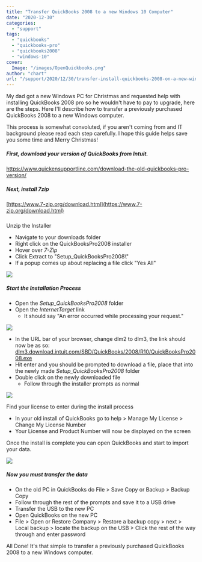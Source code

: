 ```yaml
---
title: "Transfer QuickBooks 2008 to a new Windows 10 Computer"
date: "2020-12-30"
categories: 
  - "support"
tags: 
  - "quickbooks"
  - "quickbooks-pro"
  - "quickbooks2008"
  - "windows-10"
cover:
  Image: "/images/OpenQuickbooks.png"
author: "chart"
url: "/support/2020/12/30/transfer-install-quickbooks-2008-on-a-new-windows-10-machine/"
---
```


My dad got a new Windows PC for Christmas and requested help with installing QuickBooks 2008 pro so he wouldn't have to pay to upgrade, here are the steps. Here I'll describe how to transfer a previously purchased QuickBooks 2008 to a new Windows computer.

This process is somewhat convoluted, if you aren't coming from and IT background please read each step carefully. I hope this guide helps save you some time and Merry Christmas!

##### First, download your version of QuickBooks from Intuit.

https://www.quickensupportline.com/download-the-old-quickbooks-pro-version/

##### Next, install 7zip

[https://www.7-zip.org/download.html](https://www.7-zip.org/download.html)

#####   
Unzip the Installer

- Navigate to your downloads folder
- Right click on the QuickBooksPro2008 installer
- Hover over _7-Zip_
- Click Extract to "Setup\_QuickBooksPro2008\\"
- If a popup comes up about replacing a file click "Yes All"

![](/images/ExpandArchive.png)

##### Start the Installation Process

- Open the _Setup\_QuickBooksPro2008_ folder
- Open the _InternetTarget_ link
    - It should say "An error occurred while processing your request."

![](/images/dlm3-1024x131.png)

- In the URL bar of your browser, change dlm2 to dlm3, the link should now be as so: [dlm3.download.intuit.com/SBD/QuickBooks/2008/R10/QuickBooksPro2008.exe](http://dlm3.download.intuit.com/SBD/QuickBooks/2008/R10/QuickBooksPro2008.exe)
- Hit enter and you should be prompted to download a file, place that into the newly made _Setup\_QuickBooksPro2008_ folder
- Double click on the newly downloaded file
    - Follow through the installer prompts as normal

![](/images/DownloadedFile.png)

Find your license to enter during the install process

- In your old install of QuickBooks go to help > Manage My License > Change My License Number
- Your License and Product Number will now be displayed on the screen

Once the install is complete you can open QuickBooks and start to import your data.

![](/images/OpenQuickbooks-1024x438.png)

##### Now you must transfer the data

- On the old PC in QuickBooks do File > Save Copy or Backup > Backup Copy
- Follow through the rest of the prompts and save it to a USB drive
- Transfer the USB to the new PC
- Open QuickBooks on the new PC
- File > Open or Restore Company > Restore a backup copy > next > Local backup > locate the backup on the USB > Click the rest of the way through and enter password

All Done! It's that simple to transfer a previously purchased QuickBooks 2008 to a new Windows computer.
